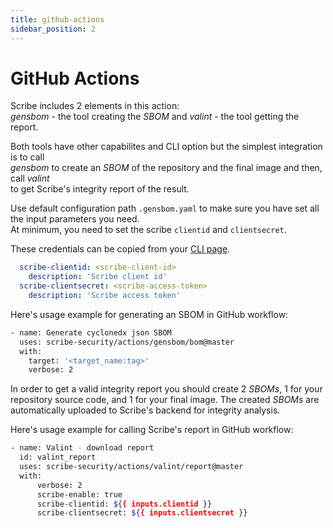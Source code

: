 ```yaml
---
title: github-actions
sidebar_position: 2
---
```


# GitHub Actions

Scribe includes 2 elements in this action:  
*gensbom* - the tool creating the *SBOM* and
*valint* - the tool getting the report.

Both tools have other capabilites and CLI option but the simplest integration is to call  
*gensbom* to create an *SBOM* of the repository and the final image and then, call *valint*  
to get Scribe's integrity report of the result.

Use default configuration path `.gensbom.yaml` to make sure you have set all the input parameters you need.  
At minimum, you need to set the scribe `clientid` and `clientsecret`.  

These credentials can be copied from your <a href='https://mui.production.scribesecurity.com/install-scribe'>CLI page</a>.

```yaml
  scribe-clientid: <scribe-client-id>
    description: 'Scribe client id' 
  scribe-clientsecret: <scribe-access-token>
    description: 'Scribe access token' 
```

Here's usage example for generating an SBOM in GitHub workflow:
```bash
- name: Generate cyclonedx json SBOM
  uses: scribe-security/actions/gensbom/bom@master
  with:
    target: '<target_name:tag>'
    verbose: 2
```
In order to get a valid integrity report you should create 2 *SBOMs*, 1 for your repository source code, and 1 for your final image.
The created *SBOMs* are automatically uploaded to Scribe's backend for integrity analysis.

Here's usage example for calling Scribe's report in GitHub workflow:
```bash
- name: Valint - download report
  id: valint_report
  uses: scribe-security/actions/valint/report@master
  with:
      verbose: 2
      scribe-enable: true
      scribe-clientid: ${{ inputs.clientid }}
      scribe-clientsecret: ${{ inputs.clientsecret }}
```
